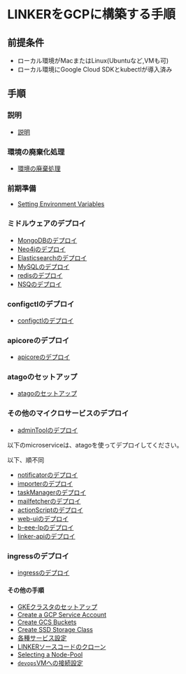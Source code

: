 # LINKERをGCPに構築する手順

## 前提条件
- ローカル環境がMacまたはLinux(Ubuntuなど,VMも可)
- ローカル環境にGoogle Cloud SDKとkubectlが導入済み

## 手順

### 説明
- [説明](intro.md)

### 環境の廃棄化処理
- [環境の廃棄処理](Linkerマイクロサービスの廃棄化処理.md)

### 前期準備

- [Setting Environment Variables](prepare_envvars.md)

### ミドルウェアのデプロイ
- [MongoDBのデプロイ](deploy_mongodb.md)
- [Neo4jのデプロイ](deploy_neo4j.md)
- [Elasticsearchのデプロイ](deploy_elasticsearch.md)
- [MySQLのデプロイ](deploy_mysql.md)
- [redisのデプロイ](deploy_redis.md)
- [NSQのデプロイ](deploy_nsq.md)

### configctlのデプロイ
- [configctlのデプロイ](deploy_configctl.md)

### apicoreのデプロイ
- [apicoreのデプロイ](deploy_apicore.md)

### atagoのセットアップ
- [atagoのセットアップ](setup_atago.md)

### その他のマイクロサービスのデプロイ

- [adminToolのデプロイ](deploy_adminTool.md)

以下のmicroserviceは、atagoを使ってデプロイしてください。

以下、順不同
- [notificatorのデプロイ](deploy_notificator.md)
- [importerのデプロイ](deploy_importer.md)
- [taskManagerのデプロイ](deploy_taskManager.md)
- [mailfetcherのデプロイ](deploy_mailfetcher.md)
- [actionScriptのデプロイ](deploy_actionScript.md)
- [web-uiのデプロイ](deploy_web-ui.md)
- [b-eee-lpのデプロイ](deploy_b-eee-lp.md)
- [linker-apiのデプロイ](deploy_linker-api.md)

### ingressのデプロイ
- [ingressのデプロイ](deploy_ingress.md)

#### その他の手順

- [GKEクラスタのセットアップ](setup_gke_cluster.md)
- [Create a GCP Service Account](create_service_account.md)
- [Create GCS Buckets](create_gcs_buckets.md)
- [Create SSD Storage Class](create_storage_class.md)
- [各種サービス設定](prepare_services.md)
- [LINKERソースコードのクローン](prepare_source_code.md)
- [Selecting a Node-Pool](selecting_node-pool.md)
- [`devops`VMへの接続設定](`devops`VMへの接続設定.md)